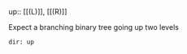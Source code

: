 up:: [[(L)]], [[(R)]]

Expect a branching binary tree going up two levels

```breadcrumbs
dir: up
```



